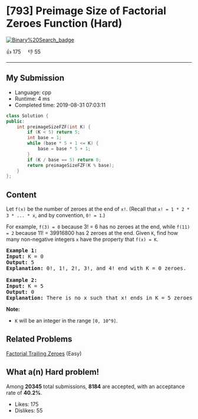 # [793] Preimage Size of Factorial Zeroes Function (Hard)

[![Binary%20Search_badge](https://img.shields.io/badge/topic-Binary%20Search-green.svg)](https://leetcode.com/problems/preimage-size-of-factorial-zeroes-function/) 

:+1: 175 &nbsp; &nbsp; :thumbsdown: 55

---

## My Submission

- Language: cpp
- Runtime: 4 ms
- Completed time: 2019-08-31 07:03:11

```cpp
class Solution {
public:
    int preimageSizeFZF(int K) {
        if (K < 5) return 5;
        int base = 1;
        while (base * 5 + 1 <= K) {
            base = base * 5 + 1;
        }
        if (K / base == 5) return 0;
        return preimageSizeFZF(K % base);
    }
};
```

## Content
<p>Let <code>f(x)</code> be the number of zeroes at the end of <code>x!</code>. (Recall that <code>x! = 1 * 2 * 3 * ... * x</code>, and by convention, <code>0! = 1</code>.)</p>

<p>For example, <code>f(3) = 0</code> because 3! = 6 has no zeroes at the end, while <code>f(11) = 2</code> because 11! = 39916800 has 2 zeroes at the end. Given <code>K</code>, find how many non-negative integers <code>x</code> have the property that <code>f(x) = K</code>.</p>

<pre>
<strong>Example 1:</strong>
<strong>Input:</strong> K = 0
<strong>Output:</strong> 5
<strong>Explanation:</strong> 0!, 1!, 2!, 3!, and 4! end with K = 0 zeroes.

<strong>Example 2:</strong>
<strong>Input:</strong> K = 5
<strong>Output:</strong> 0
<strong>Explanation:</strong> There is no x such that x! ends in K = 5 zeroes.
</pre>

<p><strong>Note:</strong></p>

<ul>
	<li><code>K</code> will be an integer in the range <code>[0, 10^9]</code>.</li>
</ul>


## Related Problems
[Factorial Trailing Zeroes](https://leetcode.com/problems/factorial-trailing-zeroes/) (Easy) <br>

## What a(n) Hard problem!
Among **20345** total submissions, **8184** are accepted, with an acceptance rate of **40.2%**. <br>

- Likes: 175
- Dislikes: 55

